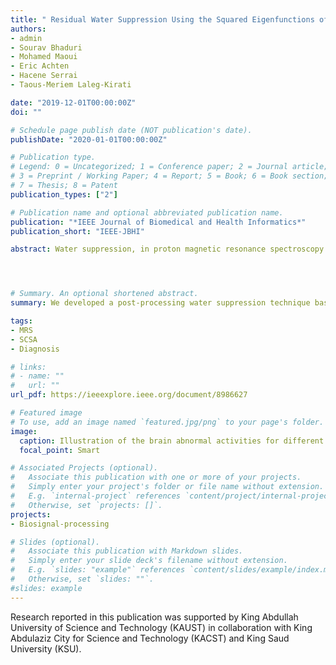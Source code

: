 ```yaml
---
title: " Residual Water Suppression Using the Squared Eigenfunctions of the Schrodinger Operator"
authors:
- admin
- Sourav Bhaduri
- Mohamed Maoui
- Eric Achten
- Hacene Serrai
- Taous-Meriem Laleg-Kirati

date: "2019-12-01T00:00:00Z"
doi: ""

# Schedule page publish date (NOT publication's date).
publishDate: "2020-01-01T00:00:00Z"

# Publication type.
# Legend: 0 = Uncategorized; 1 = Conference paper; 2 = Journal article;
# 3 = Preprint / Working Paper; 4 = Report; 5 = Book; 6 = Book section;
# 7 = Thesis; 8 = Patent
publication_types: ["2"]

# Publication name and optional abbreviated publication name.
publication: "*IEEE Journal of Biomedical and Health Informatics*"
publication_short: "IEEE-JBHI"

abstract: Water suppression, in proton magnetic resonance spectroscopy (MRS) using post-processing techniques, is very challenging due to the large amplitude of the water line, which shadows the metabolic peaks with small amplitudes and complicates their quantification. In addition, the peak-shaped structure of these spectra and the relatively small number of data points representing them makes the suppression process more cumbersome. In this paper, a post-processing water suppression technique based on the Schrodinger operator is proposed. The method is based on the decomposition of the input MRS spectrum, using the squared eigenfunctions of a semi-classical Schrodinger operator. The proposed approach proceeds in three steps: first, the water peak is estimated using an optimal choice of the value of h to reconstruct the MRS spectrum with a minimum number of eigenfunctions. Second, these estimated eigenfunctions are further refined to ensure that they only represent the water line with no contribution from the metabolite peaks. Finally, the estimated water peak is subtracted from the input MRS spectrum. The proposed method is tested on simulated in vitro and real in vivo MRS data and compared with the Hankel-Lanczos singular value decomposition with partial reorthogonalization (HLSVD-PRO) method. The results obtained show that the semi-classical signal analysis (SCSA) performs comparably to the HLSVD-PRO in accurately suppressing the water peak.




# Summary. An optional shortened abstract.
summary: We developed a post-processing water suppression technique based on the squared eigenfunctions of the Schrodinger operator.

tags:
- MRS
- SCSA
- Diagnosis

# links:
# - name: ""
#   url: ""
url_pdf: https://ieeexplore.ieee.org/document/8986627

# Featured image
# To use, add an image named `featured.jpg/png` to your page's folder.
image:
  caption: Illustration of the brain abnormal activities for different types of epileptic seizure
  focal_point: Smart

# Associated Projects (optional).
#   Associate this publication with one or more of your projects.
#   Simply enter your project's folder or file name without extension.
#   E.g. `internal-project` references `content/project/internal-project/index.md`.
#   Otherwise, set `projects: []`.
projects:
- Biosignal-processing

# Slides (optional).
#   Associate this publication with Markdown slides.
#   Simply enter your slide deck's filename without extension.
#   E.g. `slides: "example"` references `content/slides/example/index.md`.
#   Otherwise, set `slides: ""`.
#slides: example
---
```


Research reported in this publication was supported by King Abdullah University of Science and Technology (KAUST) in collaboration with  King Abdulaziz City for Science and Technology (KACST)  and King Saud University (KSU).
